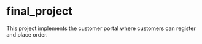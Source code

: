 # final_project

This project implements the customer portal where customers can register and place order.
